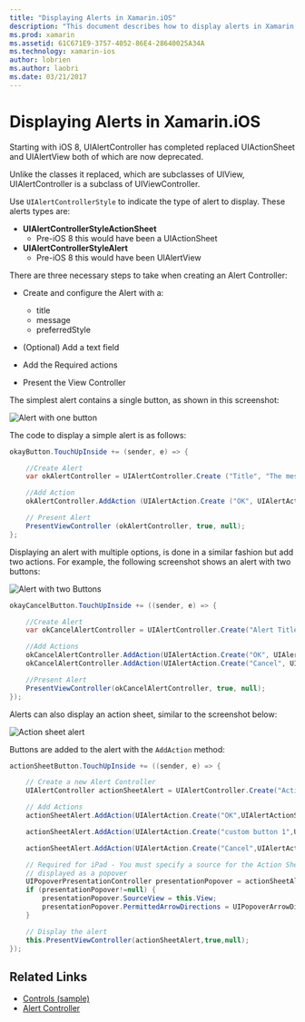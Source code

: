 ```yaml
---
title: "Displaying Alerts in Xamarin.iOS"
description: "This document describes how to display alerts in Xamarin.iOS by using the UIAlertController APIs introduced in iOS 8."
ms.prod: xamarin
ms.assetid: 61C671E9-3757-4052-86E4-28640025A34A
ms.technology: xamarin-ios
author: lobrien
ms.author: laobri
ms.date: 03/21/2017
---
```


# Displaying Alerts in Xamarin.iOS

Starting with iOS 8, UIAlertController has completed replaced UIActionSheet and UIAlertView both of which are now deprecated.

Unlike the classes it replaced, which are subclasses of UIView, UIAlertController is a subclass of UIViewController.

Use `UIAlertControllerStyle` to indicate the type of alert to display. These alerts types are:

- **UIAlertControllerStyleActionSheet**
	* Pre-iOS 8 this would have been a UIActionSheet
- **UIAlertControllerStyleAlert**
	* Pre-iOS 8 this would have been UIAlertView 

There are three necessary steps to take when creating an Alert Controller:

- Create and configure the Alert with a:
	* title
	* message
	* preferredStyle
	
- (Optional) Add a text field
- Add the Required actions
- Present the View Controller

The simplest alert contains a single button, as shown in this screenshot:

 ![Alert with one button](alerts-images/alert1.png)

The code to display a simple alert is as follows:

```csharp
okayButton.TouchUpInside += (sender, e) => {

	//Create Alert
	var okAlertController = UIAlertController.Create ("Title", "The message", UIAlertControllerStyle.Alert);

	//Add Action
	okAlertController.AddAction (UIAlertAction.Create ("OK", UIAlertActionStyle.Default, null));

	// Present Alert
	PresentViewController (okAlertController, true, null);
};
```

Displaying an alert with multiple options, is done in a similar fashion but add two actions. For example, the following screenshot shows an alert with two buttons:

 ![ Alert with two Buttons](alerts-images/alert2.png)

```csharp
okayCancelButton.TouchUpInside += ((sender, e) => {

	//Create Alert
	var okCancelAlertController = UIAlertController.Create("Alert Title", "Choose from two buttons", UIAlertControllerStyle.Alert);

	//Add Actions
	okCancelAlertController.AddAction(UIAlertAction.Create("OK", UIAlertActionStyle.Default, alert => Console.WriteLine ("Okay was clicked")));
	okCancelAlertController.AddAction(UIAlertAction.Create("Cancel", UIAlertActionStyle.Cancel, alert => Console.WriteLine ("Cancel was clicked")));

	//Present Alert
	PresentViewController(okCancelAlertController, true, null);
});
```

Alerts can also display an action sheet, similar to the screenshot below:

 ![Action sheet alert](alerts-images/alert3.png)

Buttons are added to the alert with the `AddAction` method:

```csharp
actionSheetButton.TouchUpInside += ((sender, e) => {

	// Create a new Alert Controller
	UIAlertController actionSheetAlert = UIAlertController.Create("Action Sheet", "Select an item from below", UIAlertControllerStyle.ActionSheet);

	// Add Actions
	actionSheetAlert.AddAction(UIAlertAction.Create("OK",UIAlertActionStyle.Default, (action) => Console.WriteLine ("Item One pressed.")));

	actionSheetAlert.AddAction(UIAlertAction.Create("custom button 1",UIAlertActionStyle.Default, (action) => Console.WriteLine ("Item Two pressed.")));

	actionSheetAlert.AddAction(UIAlertAction.Create("Cancel",UIAlertActionStyle.Cancel, (action) => Console.WriteLine ("Cancel button pressed.")));

	// Required for iPad - You must specify a source for the Action Sheet since it is
	// displayed as a popover
	UIPopoverPresentationController presentationPopover = actionSheetAlert.PopoverPresentationController;
	if (presentationPopover!=null) {
		presentationPopover.SourceView = this.View;
		presentationPopover.PermittedArrowDirections = UIPopoverArrowDirection.Up;
	}

	// Display the alert
	this.PresentViewController(actionSheetAlert,true,null);
});
```

## Related Links

- [Controls (sample)](https://developer.xamarin.com/samples/Controls/)
- [Alert Controller](https://github.com/xamarin/recipes/tree/master/Recipes/ios/standard_controls/alertcontroller)
